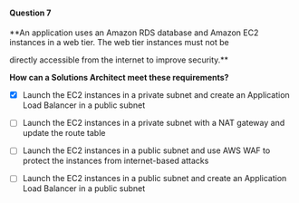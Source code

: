 #### Question  7


**An application uses an Amazon RDS database and Amazon EC2 instances in a web tier. The web tier instances must not be

directly accessible from the internet to improve security.**


**How can a Solutions Architect meet these requirements?**


- [x] Launch the EC2 instances in a private subnet and create an Application Load Balancer in a public subnet


- [ ] Launch the EC2 instances in a private subnet with a NAT gateway and update the route table


- [ ] Launch the EC2 instances in a public subnet and use AWS WAF to protect the instances from internet-based attacks


- [ ] Launch the EC2 instances in a public subnet and create an Application Load Balancer in a public subnet

